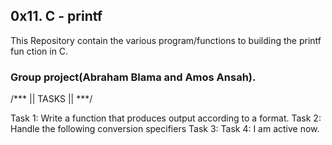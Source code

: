 ## 0x11. C - printf

This Repository contain the various program/functions to building the printf fun
ction in C.

### Group project(Abraham Blama and Amos Ansah).

/*** || TASKS || ***/

Task 1: Write a function that produces output according to a format.
Task 2: Handle the following conversion specifiers
Task 3: 
Task 4: I am active now.
